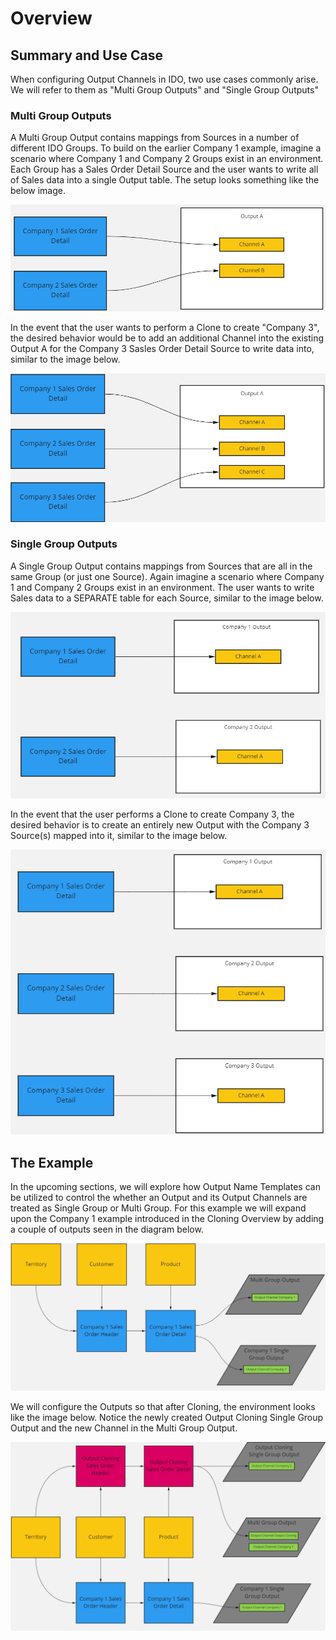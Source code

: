 # Overview

## Summary and Use Case

When configuring Output Channels in IDO, two use cases commonly arise. We will refer to them as  "Multi Group Outputs" and "Single Group Outputs"

### Multi Group Outputs

A Multi Group Output contains mappings from Sources in a number of different IDO Groups. To build on the earlier Company 1 example, imagine a scenario where Company 1 and Company 2 Groups exist in an environment. Each Group has a Sales Order Detail Source and the user wants to write all of Sales data into a single Output table. The setup looks something like the below image.

![Both Sources are mapped into the same Output](<../../../.gitbook/assets/image (402).png>)

In the event that the user wants to perform a Clone to create "Company 3", the desired behavior would be to add an additional Channel into the existing Output A for the Company 3 Sasles Order Detail Source to write data into, similar to the image below.

![The Company 3 Source has been mapped into the same Output](<../../../.gitbook/assets/image (419).png>)

### Single Group Outputs

A Single Group Output contains mappings from Sources that are all in the same Group (or just one Source). Again imagine a scenario where Company 1 and Company 2 Groups exist in an environment. The user wants to write Sales data to a SEPARATE table for each Source, similar to the image below.

![The Sources each write to separate Outputs](<../../../.gitbook/assets/image (411).png>)

In the event that the user performs a Clone to create Company 3, the desired behavior is to create an entirely new Output with the Company 3 Source(s) mapped into it, similar to the image below.

![The newly created Company 3 Source has its own Output](<../../../.gitbook/assets/image (379).png>)

## The Example

In the upcoming sections, we will explore how Output Name Templates can be utilized to control the whether an Output and its Output Channels are treated as Single Group or Multi Group. For this example we will expand upon the Company 1 example introduced in the Cloning Overview by adding a couple of outputs seen in the diagram below.

![Our starting example with 2 Outputs](<../../../.gitbook/assets/image (397).png>)

We will configure the Outputs so that after Cloning, the environment looks like the image below. Notice the newly created Output Cloning Single Group Output and the new Channel in the Multi Group Output.

![Desired Clone Output](<../../../.gitbook/assets/image (405).png>)



